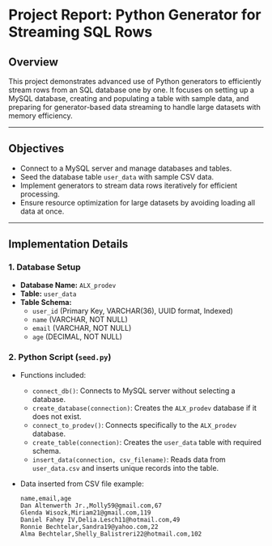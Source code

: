 # Project Report: Python Generator for Streaming SQL Rows

## Overview

This project demonstrates advanced use of Python generators to efficiently stream rows from an SQL database one by one. It focuses on setting up a MySQL database, creating and populating a table with sample data, and preparing for generator-based data streaming to handle large datasets with memory efficiency.

---

## Objectives

- Connect to a MySQL server and manage databases and tables.
- Seed the database table `user_data` with sample CSV data.
- Implement generators to stream data rows iteratively for efficient processing.
- Ensure resource optimization for large datasets by avoiding loading all data at once.

---

## Implementation Details

### 1. Database Setup

- **Database Name:** `ALX_prodev`
- **Table:** `user_data`
- **Table Schema:**
  - `user_id` (Primary Key, VARCHAR(36), UUID format, Indexed)
  - `name` (VARCHAR, NOT NULL)
  - `email` (VARCHAR, NOT NULL)
  - `age` (DECIMAL, NOT NULL)

### 2. Python Script (`seed.py`)

- Functions included:
  - `connect_db()`: Connects to MySQL server without selecting a database.
  - `create_database(connection)`: Creates the `ALX_prodev` database if it does not exist.
  - `connect_to_prodev()`: Connects specifically to the `ALX_prodev` database.
  - `create_table(connection)`: Creates the `user_data` table with required schema.
  - `insert_data(connection, csv_filename)`: Reads data from `user_data.csv` and inserts unique records into the table.

- Data inserted from CSV file example:
  ```csv
  name,email,age
  Dan Altenwerth Jr.,Molly59@gmail.com,67
  Glenda Wisozk,Miriam21@gmail.com,119
  Daniel Fahey IV,Delia.Lesch11@hotmail.com,49
  Ronnie Bechtelar,Sandra19@yahoo.com,22
  Alma Bechtelar,Shelly_Balistreri22@hotmail.com,102
